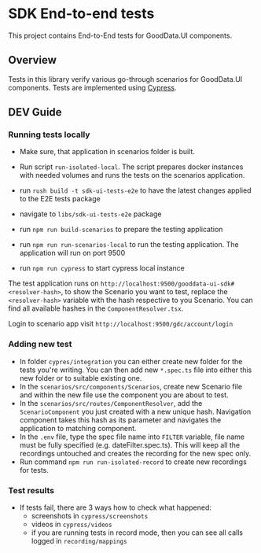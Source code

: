 # SDK End-to-end tests

This project contains End-to-End tests for GoodData.UI components.

## Overview

Tests in this library verify various go-through scenarios for GoodData.UI components. Tests are implemented using [Cypress](https://www.cypress.io/).

## DEV Guide

### Running tests locally

-   Make sure, that application in scenarios folder is built.
-   Run script `run-isolated-local`. The script prepares docker instances with needed volumes and runs the tests on the scenarios application.

-   run `rush build -t sdk-ui-tests-e2e` to have the latest changes applied to the E2E tests package
-   navigate to `libs/sdk-ui-tests-e2e` package
-   run `npm run build-scenarios` to prepare the testing application
-   run `npm run run-scenarios-local` to run the testing application. The application will run on port 9500
-   run `npm run cypress` to start cypress local instance

The test application runs on `http://localhost:9500/gooddata-ui-sdk#<resolver-hash>`, to show the Scenario you want to test, replace the `<resolver-hash>` variable
with the hash respective to you Scenario. You can find all available hashes in the `ComponentResolver.tsx`.

Login to scenario app visit `http://localhost:9500/gdc/account/login`

### Adding new test

-   In folder `cypres/integration` you can either create new folder for the tests you're writing. You can then add new `*.spec.ts` file into either this new folder or to suitable existing one.
-   In the `scenarios/src/components/Scenarios`, create new Scenario file and within the new file use the component you are about to test.
-   In the `scenarios/src/routes/ComponentResolver`, add the `ScenarioComponent` you just created with a new unique hash. Navigation component takes this hash as its parameter and navigates the application to matching component.
-   In the `.env` file, type the spec file name into `FILTER` variable, file name must be fully specified (e.g. dateFilter.spec.ts). This will keep all the recordings untouched and creates the recording for the new spec only.
-   Run command `npm run run-isolated-record` to create new recordings for tests.

### Test results

-   If tests fail, there are 3 ways how to check what happened:
    -   screenshots in `cypress/screenshots`
    -   videos in `cypress/videos`
    -   if you are running tests in record mode, then you can see all calls logged in `recording/mappings`
